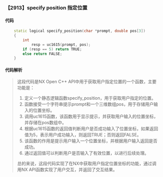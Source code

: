 ### 【2913】specify position 指定位置

#### 代码

```cpp
    static logical specify_position(char *prompt, double pos[3])  
    {  
        int  
            resp = uc1615(prompt, pos);  
        if (resp == 5) return TRUE;  
        else return FALSE;  
    }

```

#### 代码解析

> 这段代码是NX Open C++ API中用于获取用户指定位置的一个函数，主要功能是：
>
> 1. 定义一个静态逻辑函数specify_position，用于获取用户指定的位置。
> 2. 函数接受一个字符串提示prompt和一个三维数组pos，用于存储用户输入的位置坐标。
> 3. 调用uc1615函数，该函数用于显示提示，并获取用户输入的位置坐标，并存储在pos数组中。
> 4. 根据uc1615函数的返回值判断用户是否成功输入了位置坐标，如果返回值为5，表示用户成功输入，则返回TRUE；否则返回FALSE。
> 5. 该函数的作用是提示用户输入一个位置坐标，并根据用户输入返回是否成功。
> 6. 通过返回值可以判断用户是否输入了有效位置，以进行后续处理。
>
> 总的来说，这段代码实现了在NX中获取用户指定位置坐标的功能，通过调用NX API函数实现了用户交互，并返回了交互结果。
>
